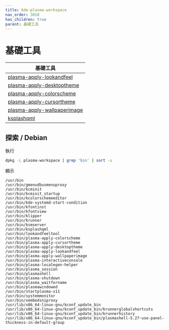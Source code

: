 ```yaml
---
title: kde-plasma-workspace
nav_order: 3010
has_children: true
parent: 基礎工具
---
```



# 基礎工具

| 基礎工具 |
| --- |
| [plasma-apply-lookandfeel](kde-plasma-workspace/plasma-apply-lookandfeel) |
| [plasma-apply-desktoptheme](kde-plasma-workspace/plasma-apply-desktoptheme) |
| [plasma-apply-colorscheme](kde-plasma-workspace/plasma-apply-colorscheme) |
| [plasma-apply-cursortheme](kde-plasma-workspace/plasma-apply-cursortheme) |
| [plasma-apply-wallpaperimage](kde-plasma-workspace/plasma-apply-wallpaperimage) |
| [ksplashqml](kde-plasma-workspace/ksplashqml) |


## 探索 / Debian

執行

``` sh
dpkg -L plasma-workspace | grep 'bin' | sort -u
```

顯示

```
/usr/bin
/usr/bin/gmenudbusmenuproxy
/usr/bin/kcminit
/usr/bin/kcminit_startup
/usr/bin/kcolorschemeeditor
/usr/bin/kde-systemd-start-condition
/usr/bin/kfontinst
/usr/bin/kfontview
/usr/bin/klipper
/usr/bin/krunner
/usr/bin/ksmserver
/usr/bin/ksplashqml
/usr/bin/lookandfeeltool
/usr/bin/plasma-apply-colorscheme
/usr/bin/plasma-apply-cursortheme
/usr/bin/plasma-apply-desktoptheme
/usr/bin/plasma-apply-lookandfeel
/usr/bin/plasma-apply-wallpaperimage
/usr/bin/plasma-interactiveconsole
/usr/bin/plasma-localegen-helper
/usr/bin/plasma_session
/usr/bin/plasmashell
/usr/bin/plasma-shutdown
/usr/bin/plasma_waitforname
/usr/bin/plasmawindowed
/usr/bin/startplasma-x11
/usr/bin/systemmonitor
/usr/bin/xembedsniproxy
/usr/lib/x86_64-linux-gnu/kconf_update_bin
/usr/lib/x86_64-linux-gnu/kconf_update_bin/krunnerglobalshortcuts
/usr/lib/x86_64-linux-gnu/kconf_update_bin/krunnerhistory
/usr/lib/x86_64-linux-gnu/kconf_update_bin/plasmashell-5.27-use-panel-thickness-in-default-group

```
